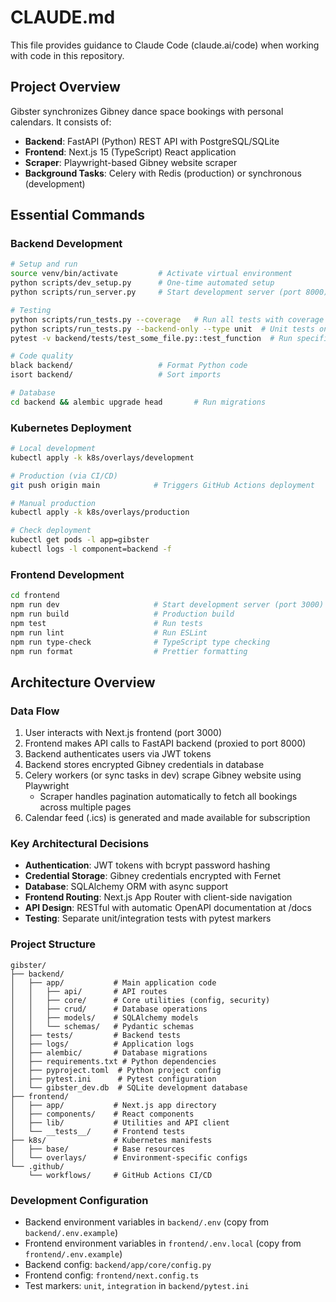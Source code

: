 # CLAUDE.md

This file provides guidance to Claude Code (claude.ai/code) when working with code in this repository.

## Project Overview

Gibster synchronizes Gibney dance space bookings with personal calendars. It consists of:

- **Backend**: FastAPI (Python) REST API with PostgreSQL/SQLite
- **Frontend**: Next.js 15 (TypeScript) React application
- **Scraper**: Playwright-based Gibney website scraper
- **Background Tasks**: Celery with Redis (production) or synchronous (development)

## Essential Commands

### Backend Development

```bash
# Setup and run
source venv/bin/activate         # Activate virtual environment
python scripts/dev_setup.py      # One-time automated setup
python scripts/run_server.py     # Start development server (port 8000)

# Testing
python scripts/run_tests.py --coverage   # Run all tests with coverage
python scripts/run_tests.py --backend-only --type unit  # Unit tests only
pytest -v backend/tests/test_some_file.py::test_function  # Run specific test

# Code quality
black backend/                   # Format Python code
isort backend/                   # Sort imports

# Database
cd backend && alembic upgrade head       # Run migrations
```

### Kubernetes Deployment

```bash
# Local development
kubectl apply -k k8s/overlays/development

# Production (via CI/CD)
git push origin main            # Triggers GitHub Actions deployment

# Manual production
kubectl apply -k k8s/overlays/production

# Check deployment
kubectl get pods -l app=gibster
kubectl logs -l component=backend -f
```

### Frontend Development

```bash
cd frontend
npm run dev                     # Start development server (port 3000)
npm run build                   # Production build
npm test                        # Run tests
npm run lint                    # Run ESLint
npm run type-check              # TypeScript type checking
npm run format                  # Prettier formatting
```

## Architecture Overview

### Data Flow

1. User interacts with Next.js frontend (port 3000)
2. Frontend makes API calls to FastAPI backend (proxied to port 8000)
3. Backend authenticates users via JWT tokens
4. Backend stores encrypted Gibney credentials in database
5. Celery workers (or sync tasks in dev) scrape Gibney website using Playwright
   - Scraper handles pagination automatically to fetch all bookings across multiple pages
6. Calendar feed (.ics) is generated and made available for subscription

### Key Architectural Decisions

- **Authentication**: JWT tokens with bcrypt password hashing
- **Credential Storage**: Gibney credentials encrypted with Fernet
- **Database**: SQLAlchemy ORM with async support
- **Frontend Routing**: Next.js App Router with client-side navigation
- **API Design**: RESTful with automatic OpenAPI documentation at /docs
- **Testing**: Separate unit/integration tests with pytest markers

### Project Structure

```
gibster/
├── backend/
│   ├── app/           # Main application code
│   │   ├── api/       # API routes
│   │   ├── core/      # Core utilities (config, security)
│   │   ├── crud/      # Database operations
│   │   ├── models/    # SQLAlchemy models
│   │   └── schemas/   # Pydantic schemas
│   ├── tests/         # Backend tests
│   ├── logs/          # Application logs
│   ├── alembic/       # Database migrations
│   ├── requirements.txt # Python dependencies
│   ├── pyproject.toml  # Python project config
│   ├── pytest.ini      # Pytest configuration
│   └── gibster_dev.db  # SQLite development database
├── frontend/
│   ├── app/           # Next.js app directory
│   ├── components/    # React components
│   ├── lib/           # Utilities and API client
│   └── __tests__/     # Frontend tests
├── k8s/               # Kubernetes manifests
│   ├── base/          # Base resources
│   └── overlays/      # Environment-specific configs
└── .github/
    └── workflows/     # GitHub Actions CI/CD
```

### Development Configuration

- Backend environment variables in `backend/.env` (copy from `backend/.env.example`)
- Frontend environment variables in `frontend/.env.local` (copy from `frontend/.env.example`)
- Backend config: `backend/app/core/config.py`
- Frontend config: `frontend/next.config.ts`
- Test markers: `unit`, `integration` in `backend/pytest.ini`
